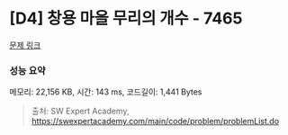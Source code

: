 # [D4] 창용 마을 무리의 개수 - 7465 

[문제 링크](https://swexpertacademy.com/main/code/problem/problemDetail.do?contestProbId=AWngfZVa9XwDFAQU) 

### 성능 요약

메모리: 22,156 KB, 시간: 143 ms, 코드길이: 1,441 Bytes



> 출처: SW Expert Academy, https://swexpertacademy.com/main/code/problem/problemList.do